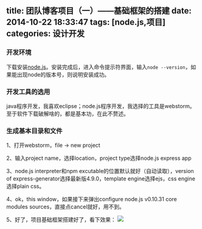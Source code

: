 title: 团队博客项目（一）——基础框架的搭建
date: 2014-10-22 18:33:47
tags: [node.js,项目]
categories: 设计开发
---
### 开发环境
下载安装[node.js](http://nodejs.org/)。安装完成后，进入命令提示符界面，输入`node --version`，如果能出现node的版本号，则说明安装成功。
### 开发工具的选用
java程序开发，我喜欢eclipse；node.js程序开发，我选择的工具是webstorm。至于软件下载破解啥的，都是基本功，在此不赘述。
### 生成基本目录和文件
1、打开webstorm，file -> new project

2、输入project name，选择location，project type选择node.js express app

3、node.js interpreter和npm excutable的位置默认就好（自动读取），version of express-generator选择最新版4.9.0，template engine选择ejs，css engine选择plain css。

4、ok，this window，如果接下来弹出configure node.js v0.10.31 core modules sources，直接点cancel就好，用不到。

5、好了，项目基础框架搭建好了，看下效果：
![][1]


  [1]: http://voidking.qiniudn.com/@/imgs/%E5%9B%A2%E9%98%9F%E5%8D%9A%E5%AE%A2%E9%A1%B9%E7%9B%AE/1.1.jpg
